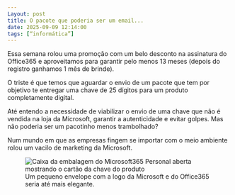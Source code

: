 ```yaml
---
Layout: post
title: O pacote que poderia ser um email...
date: 2025-09-09 12:14:00
tags: [“informática”]
---
```

Essa semana rolou uma promoção com um belo desconto na assinatura do Office365 e aproveitamos para garantir pelo menos 13 meses (depois do registro ganhamos 1 mês de brinde).  

O triste é que temos que aguardar o envio de um pacote que tem por objetivo te entregar uma chave de 25 dígitos para um produto completamente digital.  

Até entendo a necessidade de viabilizar o envio de uma chave que não é vendida na loja da Microsoft, garantir a autenticidade e evitar golpes. Mas não poderia ser um pacotinho menos trambolhado?  

Num mundo em que as empresas fingem se importar com o meio ambiente rolou um vacilo de marketing da Microsoft.

<figure class="foto-post">
<img src="{{ site.baseurl }}/assets/fotos/2025/09/20250908_174153.jpg" alt="Caixa da embalagem do Microsoft365 Personal aberta mostrando o cartão da chave do produto" title="Microsoft365">
<figcaption>Um pequeno envelope com a logo da Microsoft e do Office365 seria até mais elegante.</figcaption>
</figure>
